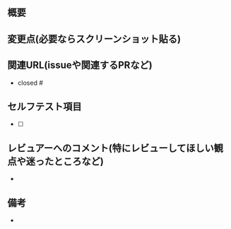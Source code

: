 ## 概要


## 変更点(必要ならスクリーンショット貼る)


## 関連URL(issueや関連するPRなど)
- closed #

## セルフテスト項目
- [ ]

## レビュアーへのコメント(特にレビューしてほしい観点や迷ったところなど)
-

## 備考
-
